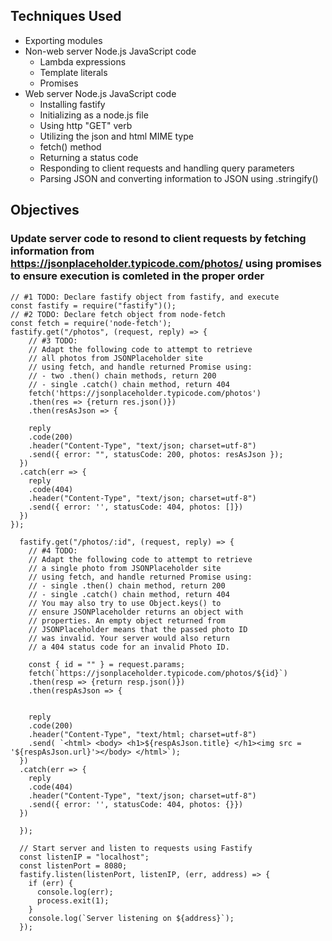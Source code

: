 ## Techniques Used 

- Exporting modules
- Non-web server Node.js JavaScript code
    - Lambda expressions
    - Template literals
    - Promises
- Web server Node.js JavaScript code
  - Installing fastify
  - Initializing as a node.js file
  - Using http "GET" verb
  - Utilizing the json and html MIME type
  - fetch() method
  - Returning a status code
  - Responding to client requests and handling query parameters
  - Parsing JSON and converting information to JSON using .stringify()

## Objectives

### Update server code to resond to client requests by fetching information from https://jsonplaceholder.typicode.com/photos/ using promises to ensure execution is comleted in the proper order

```
// #1 TODO: Declare fastify object from fastify, and execute
const fastify = require("fastify")();
// #2 TODO: Declare fetch object from node-fetch
const fetch = require('node-fetch');
fastify.get("/photos", (request, reply) => {
    // #3 TODO:
    // Adapt the following code to attempt to retrieve
    // all photos from JSONPlaceholder site
    // using fetch, and handle returned Promise using:
    // - two .then() chain methods, return 200
    // - single .catch() chain method, return 404
    fetch('https://jsonplaceholder.typicode.com/photos')
    .then(res => {return res.json()})
    .then(resAsJson => {

    reply
    .code(200)
    .header("Content-Type", "text/json; charset=utf-8")
    .send({ error: "", statusCode: 200, photos: resAsJson });
  })
  .catch(err => {
    reply
    .code(404)
    .header("Content-Type", "text/json; charset=utf-8")
    .send({ error: '', statusCode: 404, photos: []})
  })
});
  
  fastify.get("/photos/:id", (request, reply) => {
    // #4 TODO:
    // Adapt the following code to attempt to retrieve
    // a single photo from JSONPlaceholder site
    // using fetch, and handle returned Promise using:
    // - single .then() chain method, return 200
    // - single .catch() chain method, return 404
    // You may also try to use Object.keys() to 
    // ensure JSONPlaceholder returns an object with
    // properties. An empty object returned from 
    // JSONPlaceholder means that the passed photo ID
    // was invalid. Your server would also return
    // a 404 status code for an invalid Photo ID.
  
    const { id = "" } = request.params;  
    fetch(`https://jsonplaceholder.typicode.com/photos/${id}`)
    .then(resp => {return resp.json()})
    .then(respAsJson => {

    
    reply
    .code(200)
    .header("Content-Type", "text/html; charset=utf-8")
    .send( `<html> <body> <h1>${respAsJson.title} </h1><img src = '${respAsJson.url}'></body> </html>`);
  })
  .catch(err => {
    reply
    .code(404)
    .header("Content-Type", "text/json; charset=utf-8")
    .send({ error: '', statusCode: 404, photos: {}})
  })
    
  });
  
  // Start server and listen to requests using Fastify
  const listenIP = "localhost";
  const listenPort = 8080;
  fastify.listen(listenPort, listenIP, (err, address) => {
    if (err) {
      console.log(err);
      process.exit(1);
    }
    console.log(`Server listening on ${address}`);
  });
  ```
